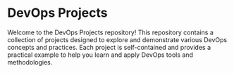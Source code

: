 # DevOps Projects

Welcome to the DevOps Projects repository! This repository contains a collection of projects designed to explore and demonstrate various DevOps concepts and practices. Each project is self-contained and provides a practical example to help you learn and apply DevOps tools and methodologies.